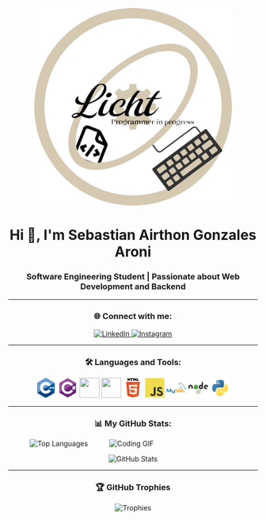 <!-- LOGO -->
<p align="center">
  <img src="logo/logolicht.png" alt="My Logo" width="400"/>
</p>

<!-- TITLE -->
<h1 align="center">Hi 👋, I'm Sebastian Airthon Gonzales Aroni</h1>
<h3 align="center">Software Engineering Student | Passionate about Web Development and Backend</h3>

<!-- CONNECT -->
<hr>
<h3 align="center">🌐 Connect with me:</h3>
<p align="center">
  <a href="https://www.linkedin.com/in/sebastian-airthon-gonzales-aroni-13ba86344/" target="_blank">
    <img src="https://raw.githubusercontent.com/rahuldkjain/github-profile-readme-generator/master/src/images/icons/Social/linked-in-alt.svg" alt="LinkedIn" height="30" width="40"/>
  </a>
  <a href="https://www.instagram.com/licht_pum/" target="_blank">
    <img src="https://raw.githubusercontent.com/rahuldkjain/github-profile-readme-generator/master/src/images/icons/Social/instagram.svg" alt="Instagram" height="30" width="40"/>
  </a>
</p>

<!-- LANGUAGES AND TOOLS -->
<hr>
<h3 align="center">🛠 Languages and Tools:</h3>
<p align="center">
  <a href="https://www.w3schools.com/cpp/"><img src="https://raw.githubusercontent.com/devicons/devicon/master/icons/cplusplus/cplusplus-original.svg" width="40" height="40"/></a>
  <a href="https://www.w3schools.com/cs/"><img src="https://raw.githubusercontent.com/devicons/devicon/master/icons/csharp/csharp-original.svg" width="40" height="40"/></a>
  <a href="https://cloud.google.com"><img src="https://www.vectorlogo.zone/logos/google_cloud/google_cloud-icon.svg" width="40" height="40"/></a>
  <a href="https://git-scm.com/"><img src="https://www.vectorlogo.zone/logos/git-scm/git-scm-icon.svg" width="40" height="40"/></a>
  <a href="https://www.w3.org/html/"><img src="https://raw.githubusercontent.com/devicons/devicon/master/icons/html5/html5-original-wordmark.svg" width="40" height="40"/></a>
  <a href="https://developer.mozilla.org/en-US/docs/Web/JavaScript"><img src="https://raw.githubusercontent.com/devicons/devicon/master/icons/javascript/javascript-original.svg" width="40" height="40"/></a>
  <a href="https://www.mysql.com/"><img src="https://raw.githubusercontent.com/devicons/devicon/master/icons/mysql/mysql-original-wordmark.svg" width="40" height="40"/></a>
  <a href="https://nodejs.org"><img src="https://raw.githubusercontent.com/devicons/devicon/master/icons/nodejs/nodejs-original-wordmark.svg" width="40" height="40"/></a>
  <a href="https://www.python.org"><img src="https://raw.githubusercontent.com/devicons/devicon/master/icons/python/python-original.svg" width="40" height="40"/></a>
</p>

<!-- GITHUB STATS -->
<hr>
<h3 align="center">📊 My GitHub Stats:</h3>

<img align="right" alt="Coding GIF" width="300" src="https://cdn.dribbble.com/users/1277312/screenshots/14733298/media/39b1045e593737587dd60e42c8422d1f.gif" >

<p align="center">
  <img src="https://github-readme-stats.vercel.app/api/top-langs?username=lichtsebas&show_icons=true&theme=dark&locale=en&layout=compact" alt="Top Languages" />
</p>

<p align="center">
  <img src="https://github-readme-stats.vercel.app/api?username=lichtsebas&show_icons=true&theme=dark&locale=en" alt="GitHub Stats" />
</p>

<!-- TROPHIES -->
<hr>
<h3 align="center">🏆 GitHub Trophies</h3>
<p align="center">
  <img src="https://github-profile-trophy.vercel.app/?username=lichtsebas&theme=onedark&no-frame=true&margin-w=4" alt="Trophies" />
</p>
